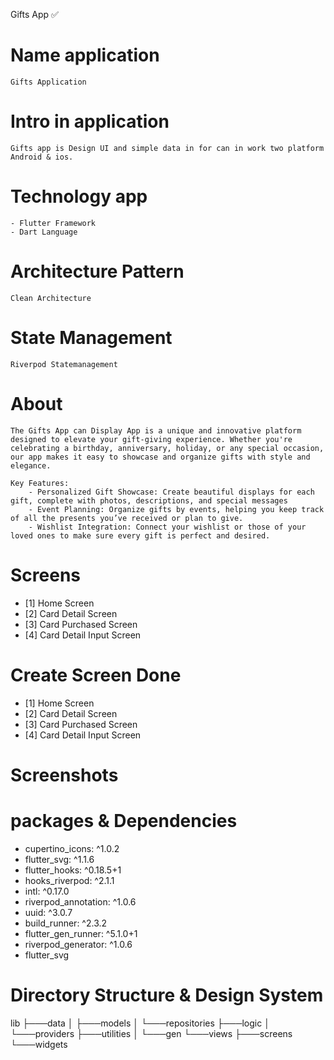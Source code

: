Gifts App ✅

# Name application
    Gifts Application

# Intro in application
    Gifts app is Design UI and simple data in for can in work two platform Android & ios.

# Technology app
    - Flutter Framework
    - Dart Language 

# Architecture Pattern
    Clean Architecture 

# State Management
    Riverpod Statemanagement

# About 
    The Gifts App can Display App is a unique and innovative platform designed to elevate your gift-giving experience. Whether you're celebrating a birthday, anniversary, holiday, or any special occasion, our app makes it easy to showcase and organize gifts with style and elegance.

    Key Features:
        - Personalized Gift Showcase: Create beautiful displays for each gift, complete with photos, descriptions, and special messages
        - Event Planning: Organize gifts by events, helping you keep track of all the presents you’ve received or plan to give.
        - Wishlist Integration: Connect your wishlist or those of your loved ones to make sure every gift is perfect and desired.

# Screens
- [1] Home Screen
- [2] Card Detail Screen
- [3] Card Purchased Screen
- [4] Card Detail Input Screen


# Create Screen Done
- [1] Home Screen
- [2] Card Detail Screen
- [3] Card Purchased Screen
- [4] Card Detail Input Screen


# Screenshots


# packages & Dependencies
  - cupertino_icons: ^1.0.2
  - flutter_svg: ^1.1.6
  - flutter_hooks: ^0.18.5+1
  - hooks_riverpod: ^2.1.1
  - intl: ^0.17.0
  - riverpod_annotation: ^1.0.6
  - uuid: ^3.0.7
  - build_runner: ^2.3.2
  - flutter_gen_runner: ^5.1.0+1
  - riverpod_generator: ^1.0.6
  - flutter_svg
  

# Directory Structure & Design System

lib
├───data
│   ├───models
│   └───repositories
├───logic
│   └───providers
├───utilities
│   └───gen
└───views
    ├───screens
    └───widgets
